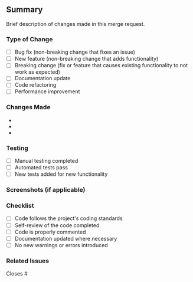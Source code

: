 ## Summary
Brief description of changes made in this merge request.

### Type of Change
- [ ] Bug fix (non-breaking change that fixes an issue)
- [ ] New feature (non-breaking change that adds functionality)
- [ ] Breaking change (fix or feature that causes existing functionality to not work as expected)
- [ ] Documentation update
- [ ] Code refactoring
- [ ] Performance improvement

### Changes Made
- 
- 
- 

### Testing
- [ ] Manual testing completed
- [ ] Automated tests pass
- [ ] New tests added for new functionality

### Screenshots (if applicable)


### Checklist
- [ ] Code follows the project's coding standards
- [ ] Self-review of the code completed
- [ ] Code is properly commented
- [ ] Documentation updated where necessary
- [ ] No new warnings or errors introduced

### Related Issues
Closes #